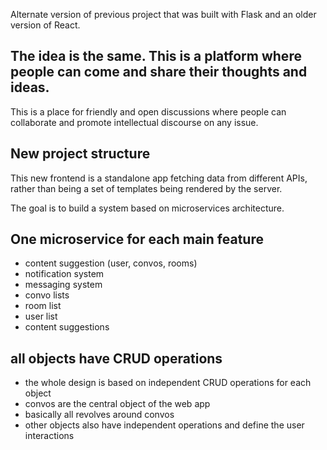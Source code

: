 Alternate version of previous project that was built with Flask and an older version of React.

## The idea is the same. This is a platform where people can come and share their thoughts and ideas. 
This is a place for friendly and open discussions where people can collaborate and promote intellectual discourse on any issue.

## New project structure
This new frontend is a standalone app fetching data from different APIs, rather than being a set of templates being rendered by the server. 

The goal is to build a system based on microservices architecture. 

## One microservice for each main feature
- content suggestion (user, convos, rooms)
- notification system
- messaging system
- convo lists
- room list
- user list
- content suggestions


## all objects have CRUD operations
- the whole design is based on independent CRUD operations for each object
- convos are the central object of the web app
- basically all revolves around convos
- other objects also have independent operations and define the user interactions

